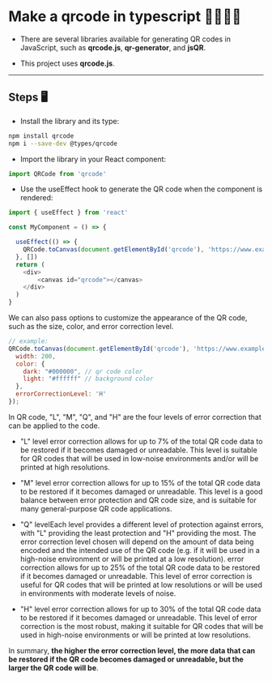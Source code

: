 # Make a qrcode in typescript 👨‍💻🚀🔥

- There are several libraries available for generating QR codes in JavaScript, such as **qrcode.js**, **qr-generator**, and **jsQR**.

- This project uses **qrcode.js**.

---

## Steps 🖥️

- Install the library and its type:

```sh
npm install qrcode
npm i --save-dev @types/qrcode
```

- Import the library in your React component:
  
``` js
import QRCode from 'qrcode'
```

- Use the useEffect hook to generate the QR code when the component is rendered:

```js
import { useEffect } from 'react'

const MyComponent = () => {

  useEffect(() => {
    QRCode.toCanvas(document.getElementById('qrcode'), 'https://www.example.com')
  }, [])
  return (
    <div>
        <canvas id="qrcode"></canvas>
    </div>
  )
}
```

We can also pass options to customize the appearance of the QR code, such as the size, color, and error correction level.

```js
// example:
QRCode.toCanvas(document.getElementById('qrcode'), 'https://www.example.com', {
  width: 200,
  color: {
    dark: "#000000", // qr code color
    light: "#ffffff" // background color
  },
  errorCorrectionLevel: 'H'
});

```

In QR code, "L", "M", "Q", and "H" are the four levels of error correction that can be applied to the code.

- "L" level error correction allows for up to 7% of the total QR code data to be restored if it becomes damaged or unreadable. This level is suitable for QR codes that will be used in low-noise environments and/or will be printed at high resolutions.

- "M" level error correction allows for up to 15% of the total QR code data to be restored if it becomes damaged or unreadable. This level is a good balance between error protection and QR code size, and is suitable for many general-purpose QR code applications.

- "Q" levelEach level provides a different level of protection against errors, with "L" providing the least protection and "H" providing the most. The error correction level chosen will depend on the amount of data being encoded and the intended use of the QR code (e.g. if it will be used in a high-noise environment or will be printed at a low resolution). error correction allows for up to 25% of the total QR code data to be restored if it becomes damaged or unreadable. This level of error correction is useful for QR codes that will be printed at low resolutions or will be used in environments with moderate levels of noise.

- "H" level error correction allows for up to 30% of the total QR code data to be restored if it becomes damaged or unreadable. This level of error correction is the most robust, making it suitable for QR codes that will be used in high-noise environments or will be printed at low resolutions.

In summary, **the higher the error correction level, the more data that can be restored if the QR code becomes damaged or unreadable, but the larger the QR code will be**.
